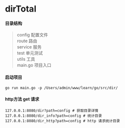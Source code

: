 # dirTotal

#### 目录结构
> config 配置文件  
> route 路由  
> service 服务  
> test 单元测试  
> utils 工具  
> main.go 项目入口  

#### 启动项目
`
go run main.go -p /Users/admin/www/learn/go/src/dir/
`
#### http方法 get 请求
```
127.0.0.1:8080/dir?path=config # 获取目录详情
127.0.0.1:8080/dir_info?path=config # 统计目录
127.0.0.1:8080/dir_http?path=config # http 请求统计目录
```
